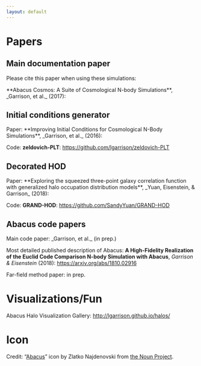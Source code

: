 ```yaml
---
layout: default
---
```


# Papers
## Main documentation paper
Please cite this paper when using these simulations:

<div markdown="1" class="paper">
**Abacus Cosmos: A Suite of Cosmological N-body Simulations**, _Garrison, et al._ (2017): <https://arxiv.org/abs/1712.05768>
</div>

## Initial conditions generator
<div markdown="1" class="paper">
Paper: **Improving Initial Conditions for Cosmological N-Body Simulations**, _Garrison, et al._ (2016): <https://arxiv.org/abs/1605.02333>

Code: **zeldovich-PLT**: <https://github.com/lgarrison/zeldovich-PLT>
</div>

## Decorated HOD
<div markdown="1" class="paper">
Paper: **Exploring the squeezed three-point galaxy correlation function with generalized halo occupation distribution models**, _Yuan, Eisenstein, & Garrison_ (2018): <https://arxiv.org/abs/1802.10115>

Code: **GRAND-HOD**: <https://github.com/SandyYuan/GRAND-HOD>
</div>

## Abacus code papers
<div markdown="1" class="paper">
Main code paper: _Garrison, et al._ (in prep.)

Most detailed published description of Abacus: **A High-Fidelity Realization of the Euclid Code Comparison N-body Simulation with Abacus**, _Garrison & Eisenstein_ (2018): <https://arxiv.org/abs/1810.02916>

Far-field method paper: in prep.
</div>

# Visualizations/Fun
Abacus Halo Visualization Gallery: <http://lgarrison.github.io/halos/>

# Icon
Credit: “[Abacus](https://thenounproject.com/term/abacus/182802/)” icon by Zlatko Najdenovski from [the Noun Project](http://thenounproject.com/).
